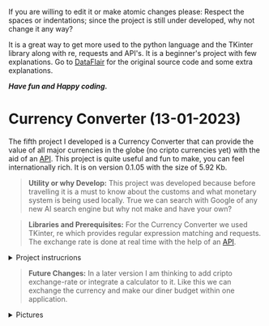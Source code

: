 If you are willing to edit it or make atomic changes please:
Respect the spaces or indentations; since the project is still under developed, why not change it any way?

It is a great way to get more used to the python language and the TKinter library along with re, requests and API's.
It is a beginner's project with few explanations. Go to [DataFlair](https://data-flair.training/blogs/alarm-clock-python/) for the original source code and some extra explanations.

***Have fun and Happy coding.***

# Currency Converter (13-01-2023)

The fifth project I developed is a Currency Converter that can provide the value of all major currencies in the globe (no cripto currencies yet) with the aid of an [API](https://api.exchangerate-api.com/v4/latest/USD). This project is quite useful and fun to make, you can feel internationally rich. It is on version 0.1.05 with the size of 5.92 Kb.

> **Utility or why Develop:** This project was developed because before travelling it is a must to know about the customs and what monetary system is being used locally. True we can search with Google of any new AI search engine but why not make and have your own?

> **Libraries and Prerequisites:** For the Currency Converter we used TKinter, re which provides regular expression matching and requests. The exchange rate is done at real time with the help of an [API](https://api.exchangerate-api.com/v4/latest/USD).

<details><summary>Project instrucrions</summary>

<p>

```
    """
    GIT: @drafonsopena
    + The objective is to create a Currency Converter using Python.
    | Group:
    +-+---------------- 1 ----------------
    | Prerequisites:
    | Install libraries (eg: pip3 install tk)
    | Basic Python skills
    | Use a virtual environment
    | API
    +---------------- 2 ----------------
    | Project File Structure:
    | Import all the needed libraries/modules
    | Form the images representing the dice parts
    | Create labels, functions and buttons
    +---------------- 3 ----------------
    | All necessary libraries for the Currency Converter:
    | import re
    | From tkinter import *
    | import tkinter as tk
    | from tkinter import ttk
    | import requests
    +------------------------------------
   """
```
</p>

</details>

> **Future Changes:** In a later version I am thinking to add cripto exchange-rate or integrate a calculator to it. Like this we can exchange the currency and make our diner budget within one application.

<details> <summary>Pictures</summary>
    
**Picture 1: Currency Converter main window**


![currencyConverterOne](https://user-images.githubusercontent.com/72225601/216088392-93e55312-98fa-40e5-98eb-0cadddd0c624.png)


**Picture 2: Currency Converter choosing currency**


![currencyConverterTwo](https://user-images.githubusercontent.com/72225601/216088574-b9d74d8d-36f5-48a9-845e-6522a0508302.png)


**Picture 3: Currency Converter output**


![currencyConverterThree](https://user-images.githubusercontent.com/72225601/216088691-d5475bcb-8cbe-48db-afd2-6a75aea0fd09.png)


</details>








